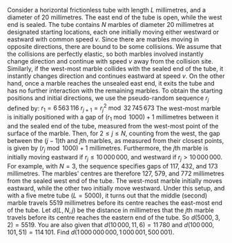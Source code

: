 Consider a horizontal frictionless tube with length $L$ millimetres, and a diameter of 20 millimetres. The east end of the tube is open, while the west end is sealed. The tube contains $N$ marbles of diameter 20 millimetres at designated starting locations, each one initially moving either westward or eastward with common speed $v$.
Since there are marbles moving in opposite directions, there are bound to be some collisions. We assume that the collisions are perfectly elastic, so both marbles involved instantly change direction and continue with speed $v$ away from the collision site. Similarly, if the west-most marble collides with the sealed end of the tube, it instantly changes direction and continues eastward at speed $v$. On the other hand, once a marble reaches the unsealed east end, it exits the tube and has no further interaction with the remaining marbles.
To obtain the starting positions and initial directions, we use the pseudo-random sequence $r_j$ defined by:
$r_1 = 6\,563\,116$
$r_{j+1} = r_j^2 \bmod 32\,745\,673$
The west-most marble is initially positioned with a gap of $(r_1 \bmod 1000) + 1$ millimetres between it and the sealed end of the tube, measured from the west-most point of the surface of the marble. Then, for $2\le j\le N$, counting from the west, the gap between the $(j-1)$th and $j$th marbles, as measured from their closest points, is given by $(r_j \bmod 1000) + 1$ millimetres.
Furthermore, the $j$th marble is initially moving eastward if $r_j \le 10\,000\,000$, and westward if $r_j > 10\,000\,000$.
For example, with $N=3$, the sequence specifies gaps of 117, 432, and 173 millimetres. The marbles' centres are therefore 127, 579, and 772 millimetres from the sealed west end of the tube. The west-most marble initially moves eastward, while the other two initially move westward.
Under this setup, and with a five metre tube ($L=5000$), it turns out that the middle (second) marble travels 5519 millimetres before its centre reaches the east-most end of the tube.
Let $d(L, N, j)$ be the distance in millimetres that the $j$th marble travels before its centre reaches the eastern end of the tube. So $d(5000, 3, 2) = 5519$. You are also given that $d(10\,000, 11, 6) = 11\,780$ and $d(100\,000, 101, 51) = 114\,101$.
Find $d(1\,000\,000\,000, 1\,000\,001, 500\,001)$.